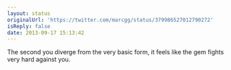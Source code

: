 ```yaml
---
layout: status
originalUrl: 'https://twitter.com/marcgg/status/379986527012790272'
isReply: false
date: 2013-09-17 15:13:42
---
```


The second you diverge from the very basic form, it feels like the gem fights very hard against you.

